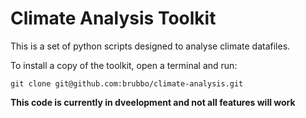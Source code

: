 # Climate Analysis Toolkit

This is a set of python scripts designed to analyse climate datafiles.

To install a copy of the toolkit, open a terminal and run:
```
git clone git@github.com:brubbo/climate-analysis.git
```

**This code is currently in dveelopment and not all features will work**
